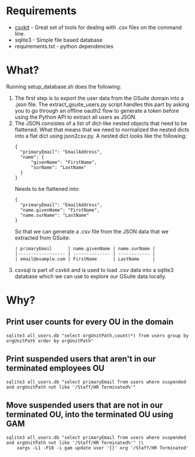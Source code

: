 # Requirements

* [csvkit](https://csvkit.readthedocs.io/en/latest/) - Great set of tools for dealing with .csv files on the command line.
* sqlite3 - Simple file based database
* requirements.txt - python dependencies

# What?

Running setup_database.sh does the following:

1. The first step is to export the user data from the GSuite domain into a
   .json file. The extract_gsuite_users.py script handles this part by asking
   you to go through an offline oauth2 flow to generate a token before using
   the Python API to extract all users as JSON.
2. The JSON consistes of a list of dict-like nested objects that need to be
   flattened. What that means that we need to normalized the nested dicts into
   a flat dict using json2csv.py. A nested dict looks like the following:  
   ```
   {
     "primaryEmail": "EmailAddress",
     "name": {
         "givenName": "FirstName",
         "surName": "LastName"
     }
   }
   ```  
   Needs to be flattened into:  
   ```
   {
     "primaryEmail": "EmailAddress",
     "name.givenName": "FirstName",
     "name.surName": "LastName"
   }
   ```  
   So that we can generate a .csv file from the JSON data that we extracted from GSuite:  
   ```
   | primaryEmail      | name.givenName | name.surName |
   |------------------ | -------------- | ------------ |
   | email@example.com | FirstName      | LastName     |
   ```  
3. csvsql is part of csvkit and is used to load .csv data into a sqlite3
   database which we can use to explore our GSuite data locally.

# Why?

## Print user counts for every OU in the domain
```
sqlite3 all_users.db "select orgUnitPath,count(*) from users group by orgUnitPath order by orgUnitPath"
```

## Print suspended users that aren't in our terminated employees OU
```
sqlite3 all_users.db "select primaryEmail from users where suspended and orgUnitPath not like '/Staff/HR Terminated%'"
```

## Move suspended users that are not in our terminated OU, into the terminated OU using GAM
```
sqlite3 all_users.db "select primaryEmail from users where suspended and orgUnitPath not like '/Staff/HR Terminated%'" |\
    xargs -L1 -P10 -i gam update user '{}' org '/Staff/HR Terminated'
```
